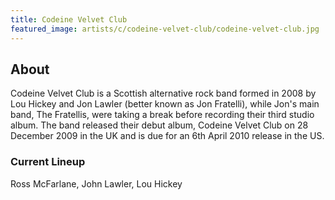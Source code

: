 ```yaml
---
title: Codeine Velvet Club
featured_image: artists/c/codeine-velvet-club/codeine-velvet-club.jpg
---
```

## About

Codeine Velvet Club is a Scottish alternative rock band formed in 2008 by Lou Hickey and Jon Lawler (better known as Jon Fratelli), while Jon's main band, The Fratellis, were taking a break before recording their third studio album. The band released their debut album, Codeine Velvet Club on 28 December 2009 in the UK and is due for an 6th April 2010 release in the US.

### Current Lineup

Ross McFarlane, John Lawler, Lou Hickey


